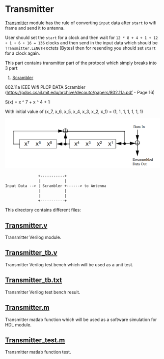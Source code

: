 # Transmitter
[Transmitter](https://github.com/sadrasabouri/802.11a/tree/master/Hardware/Transmitter/Transmitter.v) module has the rule of converting `input` data after `start` to wifi frame and send it to antenna.

User should set the `start` for a clock and then wait for `12 * 8 + 4 + 1 + 12 + 1 + 6 + 16 = 136` clocks and then send in the input data which should be `Transmitter.LENGTH` octets (Bytes) then for resending you should set `start` for a clock again.

This part contains transmitter part of the protocol which simply breaks into 3 part:

1. [Scrambler](https://github.com/sadrasabouri/802.11a/tree/master/Hardware/Transmitter/Scrambler)

802.11a IEEE Wifi PLCP DATA Scrambler (https://pdos.csail.mit.edu/archive/decouto/papers/802.11a.pdf - Page 16)

S(x) = x ^ 7 + x ^ 4 + 1

With initial value of (x_7, x_6, x_5, x_4, x_3, x_2, x_1) = (1, 1, 1, 1, 1, 1, 1) 

<img src="https://github.com/sadrasabouri/802.11a/blob/master/OtherFiles/Scrambler.PNG">

```
               +-----------+
               |           |
Input Data --> | Scrambler +------> to Antenna
               |           |
               |           |
               +-----------+
```

This directory contains different files:

## [Transmitter.v](https://github.com/sadrasabouri/802.11a/tree/master/Hardware/Transmitter/Transmitter.v)
Transmitter Verilog module.

## [Transmitter_tb.v](https://github.com/sadrasabouri/802.11a/tree/master/Hardware/Transmitter/Transmitter_tb.v)
Transmitter Verilog test bench which will be used as a unit test.

## [Transmitter_tb.txt](https://github.com/sadrasabouri/802.11a/tree/master/Hardware/Transmitter/Transmitter_tb.txt)
Transmitter Verilog test bench result.

## [Transmitter.m](https://github.com/sadrasabouri/802.11a/tree/master/Hardware/Transmitter/Transmitter.m)
Transmitter matlab function which will be used as a software simulation for HDL module.

## [Transmitter_test.m](https://github.com/sadrasabouri/802.11a/tree/master/Hardware/Transmitter/Transmitter_test.m)
Transmitter matlab function test.
